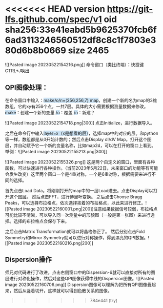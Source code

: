 <<<<<<< HEAD
version https://git-lfs.github.com/spec/v1
oid sha256:33e41eabd5b9625370fcb6f6ad3113246560512df8c8c1f7803e380d6b8b0669
size 2465
=======
![[Pasted image 20230522154216.png]]
命令窗口（类比终端）：快捷键CTRL+J唤出

## QPI图像处理：
在命令窗口中输入：<span style="background:rgba(5, 117, 197, 0.2)">make/o/n=(256,256,7) map</span>，创建一个新的名为map的3维数组，它的xy有256个点，一共7层。具体的大小需要根据测量数据来修改。
<span style="background:rgba(5, 117, 197, 0.2)">make</span>：创建一个新的变量
<span style="background:rgba(5, 117, 197, 0.2)">/o</span>：覆盖
<span style="background:rgba(5, 117, 197, 0.2)">/n</span>：新建？

![[Pasted image 20230522154718.png|300]]
点击Initialize，进行数据导入。

之后在命令行中输入<span style="background:rgba(5, 117, 197, 0.2)">layer=x（x是想看的层）</span>，选择map中的对应的层。和python等一样，数组都是从0开始计数的；然后点击Display dI/dV Map，打开这个图层，并自动赋予它一个新的变量名称，比如map2d，可以在打开的窗口上看到。
举例：![[Pasted image 20230522155213.png|300]]

![[Pasted image 20230522155326.png]]
这是两个自定义的窗口，里面有各种函数，可以快速进行各种操作。（当前2023年5月22日，未来窗口的功能等有可能会发生改变）这里两个窗口一个是4重对称，一个是6重对称，根据需要来进行不同的选择。

首先点击Load Data，将刚刚打开的map中的一层Load进去。点击Display可以打开这个图层。
然后点击FFT，进行傅里叶变换。
之后点击Choose Bragg Peaks，可以选择布拉格点，依次选择挨着的布拉格点，以此来进行修正。![[Pasted image 20230522160001.png|200]]注意如果数据信号较弱，布拉格点可能比较不清晰，可以导入同一次测量中的形貌图（一般是第一张图）来进行选择。选择的布拉格点会保存下来。

之后点击Matrix Transformation就可以将晶格修正了。
然后分别点击Fold Symmetry和Mirror Symmetry就可以进行对称操作，得到漂亮的QPI数据。![[Pasted image 20230522160216.png|200]]

## Dispersion操作
师兄对代码进行了改进，点击右侧窗口中的Dispersion-6就可以直接对所有的图层进行对称化操作，然后对这些QPI图像获得中线的Dispersion图像。![[Pasted image 20230522160706.png]]
Dispersion图像可以理解为把所有QPI图像叠起来，然后从竖着切开，这样就可以得到色散关系的图像。
>>>>>>> 784e441 (try)
